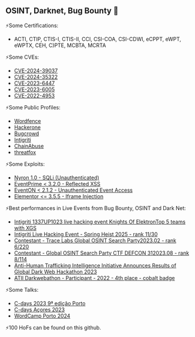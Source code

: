 ## OSINT, Darknet, Bug Bounty 👋

⚡Some Certifications:
  - ACTI, CTIP, CTIS-I, CTIS-II, CCI, CSI-COA, CSI-CDWI, eCPPT, eWPT, eWPTX, CEH, C)PTE, MCBTA, MCRTA

⚡Some CVEs:
  - [CVE-2024-39037](https://cve.mitre.org/cgi-bin/cvename.cgi?name=CVE-2024-39037)
  - [CVE-2024-35322](https://cve.mitre.org/cgi-bin/cvename.cgi?name=CVE-2024-35322)
  - [CVE-2023-6447](https://cve.mitre.org/cgi-bin/cvename.cgi?name=CVE-2023-6447)
  - [CVE-2023-6005](https://cve.mitre.org/cgi-bin/cvename.cgi?name=CVE-2023-6005)
  - [CVE-2022-4953](https://cve.mitre.org/cgi-bin/cvename.cgi?name=CVE-2022-4953)

⚡Some Public Profiles:
  - [Wordfence](https://www.wordfence.com/threat-intel/vulnerabilities/researchers/miguel-santareno)
  - [Hackerone](https://hackerone.com/miguel_santareno)
  - [Bugcrowd](https://bugcrowd.com/MiguelSantareno)
  - [Intigriti](https://www.intigriti.com/researcher/profile/miguelsantareno)
  - [ChainAbuse](https://www.chainabuse.com/profile/MiguelSantareno)
  - [threatfox](https://threatfox.abuse.ch/user/41127/)

⚡Some Exploits:
  - [Nyron 1.0 - SQLi (Unauthenticated)](https://www.exploit-db.com/exploits/50674)
  - [EventPrime < 3.2.0 - Reflected XSS](https://wpscan.com/vulnerability/9c271619-f478-45c3-91d9-be0f55ee06a2)
  - [EventON < 2.1.2 - Unauthenticated Event Access](https://wpscan.com/vulnerability/e9ef793c-e5a3-4c55-beee-56b0909f7a0d)
  - [Elementor <= 3.5.5 - Iframe Injection](https://wpscan.com/vulnerability/8273357e-f9e1-44bc-8082-8faab838eda7)

⚡Best performances in Live Events from Bug Bounty, OSINT and Dark Net:
 - [Intigriti 1337UP1023 live hacking event Knights Of Elektron](https://twitter.com/intigriti/status/1716428981115797948)[Top 5 teams with XGS](https://miguelsantareno.github.io/1337teams.png)
 - [Intigriti Live Hacking Event - Spring Heist 2025 - rank 11/30](https://miguelsantareno.github.io/SPRING_Heist.png)
 - [Contestant - Trace Labs Global OSINT Search Party](https://ca.badgr.com/public/assertions/ThYVNiOCSEOgqxe8SGPuww)[2023.02 - rank 6/220](https://miguelsantareno.github.io/tracelabs_score.png)
 - [Contestant - Global OSINT Search Party CTF DEFCON 31](https://ca.badgr.com/public/assertions/QYBLGlpeTJm0D7yWabSS4w)[2023.08 - rank 8/114](https://miguelsantareno.github.io/defcon31.png)
 - [Anti-Human Trafficking Intelligence Initiative Announces Results of Global Dark Web Hackathon 2023](https://www.linkedin.com/pulse/anti-human-trafficking-intelligence-1c/)
 - [ATII Darkwebathon - Participant - 2022 - 4th place - cobalt badge](https://ca.badgr.com/public/assertions/dVRkzM42RtuedJYy911vBg)

⚡Some Talks:
 - [C-days 2023 9ª edição Porto](https://www.youtube.com/watch?v=NwAtJSBRVaA)
 - [C-days Açores 2023](https://www.youtube.com/watch?v=fJPEydmas4E)
 - [WordCamp Porto 2024](https://porto.wordcamp.org/2024/schedule/)

⚡100 HoFs can be found on this github.


